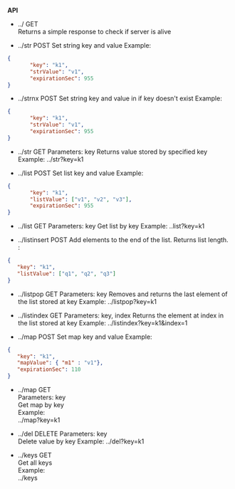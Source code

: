**API**

- ../
GET  
Returns a simple response to check if server is alive

-  ../str
POST
Set string key and value
Example:
```json
{
	   "key": "k1",
	   "strValue": "v1",
	   "expirationSec": 955
}
```

-  ../strnx
POST
Set string key and value in if key doesn't exist
Example:
```json
{
	   "key": "k1",
	   "strValue": "v1",
	   "expirationSec": 955
}
```

- ../str
GET
Parameters: key
Returns value stored by specified key
Example: ../str?key=k1

- ../list
POST
Set list key and value
Example:
```json
{
	   "key": "k1",
	   "listValue": ["v1", "v2", "v3"],
	   "expirationSec": 955
}
```

- ../list
GET
Parameters: key
Get list by key
Example:
..list?key=k1

- ../listinsert
POST
Add elements to the end of the list. Returns list length.
:
```json
{
   "key": "k1",
   "listValue": ["q1", "q2", "q3"]
}
```

- ../listpop
GET
Parameters: key
Removes and returns the last element of the list stored at key
Example:
../listpop?key=k1


- ../listindex
GET
Parameters: key, index
Returns the element at index in the list stored at key
Example:
../listindex?key=k1&index=1

- ../map
POST
Set map key and value
Example:
```json
{
   "key": "k1",
   "mapValue": { "m1" : "v1"},
   "expirationSec": 110
}
```

- ../map
GET  
Parameters: key  
Get map by key  
Example:  
../map?key=k1  

- ../del
DELETE
Parameters: key  
Delete value by key
Example:
../del?key=k1

- ../keys
GET  
Get all keys  
Example:  
../keys  




